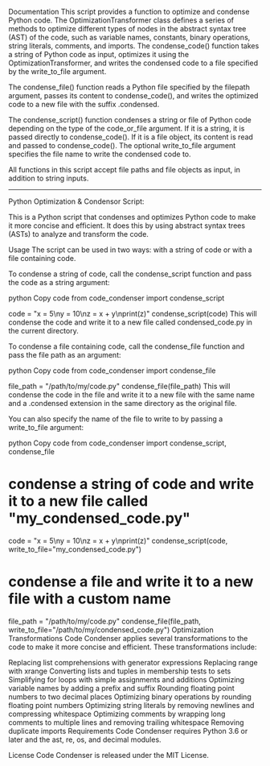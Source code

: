 Documentation
This script provides a function to optimize and condense Python code. The OptimizationTransformer class defines a series of methods to optimize different types of nodes in the abstract syntax tree (AST) of the code, such as variable names, constants, binary operations, string literals, comments, and imports. The condense_code() function takes a string of Python code as input, optimizes it using the OptimizationTransformer, and writes the condensed code to a file specified by the write_to_file argument.

The condense_file() function reads a Python file specified by the filepath argument, passes its content to condense_code(), and writes the optimized code to a new file with the suffix .condensed.

The condense_script() function condenses a string or file of Python code depending on the type of the code_or_file argument. If it is a string, it is passed directly to condense_code(). If it is a file object, its content is read and passed to condense_code(). The optional write_to_file argument specifies the file name to write the condensed code to.

All functions in this script accept file paths and file objects as input, in addition to string inputs.

______________________________________________________________________________________________________________________________________________

Python Optimization & Condensor Script:

This is a Python script that condenses and optimizes Python code to make it more concise and efficient. It does this by using abstract syntax trees (ASTs) to analyze and transform the code.

Usage
The script can be used in two ways: with a string of code or with a file containing code.

To condense a string of code, call the condense_script function and pass the code as a string argument:

python
Copy code
from code_condenser import condense_script

code = "x = 5\ny = 10\nz = x + y\nprint(z)"
condense_script(code)
This will condense the code and write it to a new file called condensed_code.py in the current directory.

To condense a file containing code, call the condense_file function and pass the file path as an argument:

python
Copy code
from code_condenser import condense_file

file_path = "/path/to/my/code.py"
condense_file(file_path)
This will condense the code in the file and write it to a new file with the same name and a .condensed extension in the same directory as the original file.

You can also specify the name of the file to write to by passing a write_to_file argument:

python
Copy code
from code_condenser import condense_script, condense_file

# condense a string of code and write it to a new file called "my_condensed_code.py"
code = "x = 5\ny = 10\nz = x + y\nprint(z)"
condense_script(code, write_to_file="my_condensed_code.py")

# condense a file and write it to a new file with a custom name
file_path = "/path/to/my/code.py"
condense_file(file_path, write_to_file="/path/to/my/condensed_code.py")
Optimization Transformations
Code Condenser applies several transformations to the code to make it more concise and efficient. These transformations include:

Replacing list comprehensions with generator expressions
Replacing range with xrange
Converting lists and tuples in membership tests to sets
Simplifying for loops with simple assignments and additions
Optimizing variable names by adding a prefix and suffix
Rounding floating point numbers to two decimal places
Optimizing binary operations by rounding floating point numbers
Optimizing string literals by removing newlines and compressing whitespace
Optimizing comments by wrapping long comments to multiple lines and removing trailing whitespace
Removing duplicate imports
Requirements
Code Condenser requires Python 3.6 or later and the ast, re, os, and decimal modules.

License
Code Condenser is released under the MIT License.
